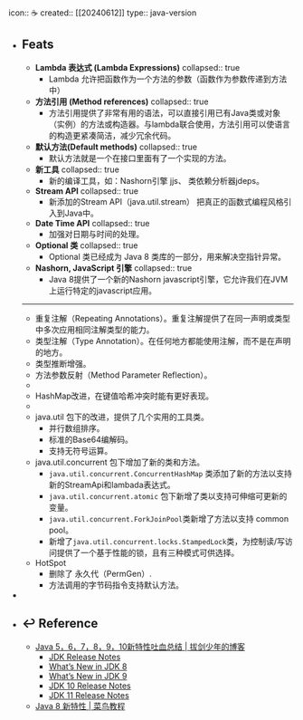 icon:: ☕
created:: [[20240612]]
type:: java-version

- ## Feats
  - **Lambda 表达式 (Lambda Expressions)**
    collapsed:: true
    - Lambda 允许把函数作为一个方法的参数（函数作为参数传递到方法中）
  - **方法引用 (Method references)**
    collapsed:: true
    - 方法引用提供了非常有用的语法，可以直接引用已有Java类或对象（实例）的方法或构造器。与lambda联合使用，方法引用可以使语言的构造更紧凑简洁，减少冗余代码。
  - **默认方法(Default methods)**
    collapsed:: true
    - 默认方法就是一个在接口里面有了一个实现的方法。
  - **新工具**
    collapsed:: true
    - 新的编译工具，如：Nashorn引擎 jjs、 类依赖分析器jdeps。
  - **Stream API**
    collapsed:: true
    - 新添加的Stream API（java.util.stream） 把真正的函数式编程风格引入到Java中。
  - **Date Time API**
    collapsed:: true
    - 加强对日期与时间的处理。
  - **Optional 类**
    collapsed:: true
    - Optional 类已经成为 Java 8 类库的一部分，用来解决空指针异常。
  - **Nashorn, JavaScript 引擎**
    collapsed:: true
    - Java 8提供了一个新的Nashorn javascript引擎，它允许我们在JVM上运行特定的javascript应用。
  - ---
  - 重复注解（Repeating Annotations）。重复注解提供了在同一声明或类型中多次应用相同注解类型的能力。
  - 类型注解（Type Annotation）。在任何地方都能使用注解，而不是在声明的地方。
  - 类型推断增强。
  - 方法参数反射（Method Parameter Reflection）。
  -
  - HashMap改进，在键值哈希冲突时能有更好表现。
  -
  - java.util 包下的改进，提供了几个实用的工具类。
    - 并行数组排序。
    - 标准的Base64编解码。
    - 支持无符号运算。
  - java.util.concurrent 包下增加了新的类和方法。
    - `java.util.concurrent.ConcurrentHashMap` 类添加了新的方法以支持新的StreamApi和lambada表达式。
    - `java.util.concurrent.atomic` 包下新增了类以支持可伸缩可更新的变量。
    - `java.util.concurrent.ForkJoinPool`类新增了方法以支持 common pool。
    - 新增了`java.util.concurrent.locks.StampedLock`类，为控制读/写访问提供了一个基于性能的锁，且有三种模式可供选择。
  - HotSpot
    - 删除了 永久代（PermGen）.
    - 方法调用的字节码指令支持默认方法。
-
- ## ↩ Reference
  - [Java 5，6，7，8，9，10新特性吐血总结 | 拔剑少年的博客](https://it18monkey.github.io/2018/08/05/Java%E6%96%B0%E7%89%B9%E6%80%A7%E6%80%BB%E7%BB%93/)
    - [JDK Release Notes](http://www.oracle.com/technetwork/java/javase/jdk-relnotes-index-2162236.html)
    - [What’s New in JDK 8](http://www.oracle.com/technetwork/java/javase/8-whats-new-2157071.html)
    - [What’s New in JDK 9](https://docs.oracle.com/javase/9/whatsnew/toc.htm#JSNEW-GUID-C23AFD78-C777-460B-8ACE-58BE5EA681F6)
    - [JDK 10 Release Notes](http://www.oracle.com/technetwork/java/javase/10-relnote-issues-4108729.html#NewFeature)
    - [JDK 11 Release Notes](https://www.oracle.com/technetwork/java/javase/11-relnote-issues-5012449.html#NewFeature)
  - [Java 8 新特性 | 菜鸟教程](https://www.runoob.com/java/java8-new-features.html)